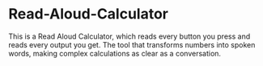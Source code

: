 # Read-Aloud-Calculator
This is a Read Aloud Calculator, which reads every button you press and reads every output you get. The tool that transforms numbers into spoken words, making complex calculations as clear as a conversation.

  

